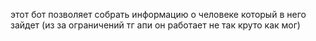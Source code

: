 этот бот позволяет собрать информацию о человеке который в него зайдет (из за ограничений тг апи он работает не так круто как мог)
